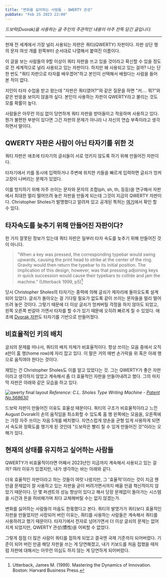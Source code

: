```yaml
---
title: "변화를 싫어하는 사람들 - QWERTY 관성"
pubDate: "Feb 25 2023 22:00"
---
```


_드보락(Dvorak)을 사용하는 글 주인의 주관적인 내용이 아주 잔뜩 담긴 글입니다._

---

현재 전 세계에서 가장 널리 사용되는 자판은 쿼티(QWERTY) 자판이다. 자판 상단 행의 문자 여섯 개를 왼쪽부터 순서대로 나열해서 붙여진 이름이다.

이 글을 보는 사람들의 9할 이상이 쿼티 자판을 쓰고 있을 것이라고 확신할 수 있을 정도로 전 세계적으로 널리 사용되고 있는 자판이다. 하지만 왜 사용되고 있는 걸까? 나는 단 한 번도 "쿼티 자판으로 타자를 배우겠어"하고 본인이 선택해서 배웠다는 사람을 들어 본 적이 없다.

지인이 타자 수업을 받고 왔는데 "자판은 쿼티였어?"와 같은 질문을 하면 "커…. 뭐?"와 같은 반응을 보이지 않을까 싶다. 본인이 사용하는 자판이 QWERTY라고 불리는 것도 모를 확률이 높다.

사람들은 아무런 의심 없이 당연하게 쿼티 자판을 받아들이고 적응하며 사용하고 있다. 뭔가 불편한 부분이 있다면 그건 자판의 문제가 아니라 나 자신의 연습 부족이라고 생각하면서 말이다.

## QWERTY 자판은 사람이 아닌 타자기를 위한 것

쿼티 자판은 애초에 타자기의 글쇠들이 서로 엉키지 않도록 하기 위해 만들어진 자판이다.

타자기에서 키를 동시에 입력하거나 주변에 위치한 키들을 빠르게 입력하면 글쇠가 엉켜 고장이 나버리는 문제가 있었다.

이를 방지하기 위해 자주 쓰이는 문자와 문자의 조합(ph, sh, th, 등등)을 연구해서 자판에서 최대한 멀리 떨어뜨려 놓은 자판을 만들게 되는데 그것이 지금의 QWERTY 자판이다. Christopher Sholes가 발명했다고 알려져 있고 공개된 특허는 [여기](https://image-ppubs.uspto.gov/dirsearch-public/print/downloadPdf/0207559)에서 확인 할 수 있다.


## 타자속도를 늦추기 위해 만들어진 자판이다?

한 가지 잘못된 정보가 있는데 쿼티 자판은 일부러 타자 속도를 늦추기 위해 만들어진 것이 아니다.

> "When a key was pressed, the corresponding typebar would swing upwards, causing the print head to strike at the center of the ring. Gravity would then return the typebar to its initial position. The implication of this design, however, was that pressing adjoining keys in quick succession would cause their typebars to collide and jam the machine." (Utterback 1999, p5)[^a]

당시 Christopher Sholes의 타자기는 중력에 의해 글쇠가 제자리에 돌아오도록 설계되어 있었다. 글쇠가 돌아오는 걸 기다릴 필요가 없도록 같이 쓰이는 문자들을 멀리 떨어뜨려 놓은 것이다. 그렇기 때문에 더 이상 글쇠가 엉켜버릴 걱정을 하지 않아도 되었고, 왼쪽 오른쪽 번갈아 가면서 타자를 할 수가 있기 때문에 오히려 빠르게 칠 수 있었다. 애초에 [Dvorak 자판](/writing/14)도 타자기를 기반으로 만들어졌다.

## 비효율적인 키의 배치

글쇠의 문제를 떠나서, 쿼티의 배치 자체가 비효율적이다. 항상 쓰이는 모음 중에서 오직 `A`만이 홈 행(home row)에 자리 잡고 있다. 이 말은 거의 매번 손가락을 위 혹은 아래 행으로 움직여야 한다는 것이다.

재밌는 건 Christopher Sholes도 이를 알고 있었다는 것. 그는 QWERTY가 좋은 자판이라고 생각하지 않았고 계속해서 좀 더 효율적인 자판을 만들어내려고 했다. 그의 마지막 자판은 아래와 같은 모습을 하고 있다.

![qwerty final layout](/images/15/qwerty-final-layout.webp)
_Reference: C.L. Sholes Type Writing Machine - [Patent No.568630](https://image-ppubs.uspto.gov/dirsearch-public/print/downloadPdf/0568630)_

드보락 자판이 만들어진 이유도 효율성 때문이다. 쿼티의 구조가 비효율적이라고 느낀 August Dvorak이 손의 움직임을 최소화할 수 있도록 홈 행 왼쪽에는 모음을, 오른쪽에는 가장 자주 쓰이는 자음 5개를 배치했다. 자연스럽게 양손을 균형 있게 사용하게 되면서 속도와 정확도를 챙기게 된 것인데 "드보락은 빨리 칠 수 있게 만들어진 것"이라는 오해가 있다.

## 현재의 상태를 유지하고 싶어하는 사람들

QWERTY가 비효율적이라면 어째서 2023년인 지금까지 계속해서 사용되고 있는 걸까? 여러 이유가 있겠지만, 내가 생각하는 바는 아래와 같다.

더욱 효율적인 자판이라고 하는 것들이 여럿 나왔지만, 그 '효율적'이라는 것이 지금 웬만큼 문제없이 잘 사용하고 있는 자판을 굳이 버려가면서까지 배울 만큼 혁신적이지 않았기 때문이다. 단 몇 퍼센트의 성능 향상이 있다고 해서 당장 문제없이 돌아가는 시스템을 시간과 돈을 허비해가며 죄다 교체해버릴 수는 없지 않겠는가.

변화를 싫어하는 사람들의 마음도 한몫했다고 본다. 쿼티의 발명가가 쿼티보다 효율적인 자판을 만들었지만 사장되어 버린 이유는, 쿼티를 사용하는 사람들은 계속해서 쿼티를 사용하려고 했기 때문이다. 타자기에서 전자로 넘어가면서 더 이상 글쇠의 문제는 없어지게 되었지만, QWERTY 관성(慣性)을 어찌할 수 없었다.

그렇게 점점 더 많은 사람이 쿼티를 접하게 되었고 결국엔 국제 기준까지 되어버렸다. 기준이 되어 버린 만큼 해당 자판을 쓰는 게 당연해졌고, 내가 키보드를 처음 접했을 때처럼 자판에 대해서는 아무런 의심도 하지 않는 게 당연하게 되어버렸다.

[^a]: Utterback, James M. (1999). Mastering the Dynamics of Innovation. Boston: Harvard Business Press.